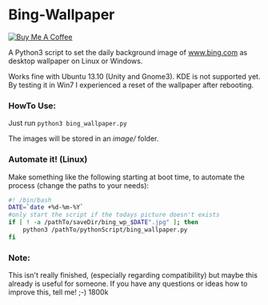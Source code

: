 Bing-Wallpaper
==============

<a href="https://www.buymeacoffee.com/mammuth" target="_blank"><img src="https://bmc-cdn.nyc3.digitaloceanspaces.com/BMC-button-images/custom_images/orange_img.png" alt="Buy Me A Coffee" style="height: auto !important;width: auto !important;" ></a>

A Python3 script to set the daily background image of www.bing.com as desktop wallpaper on Linux or Windows.

Works fine with Ubuntu 13.10 (Unity and Gnome3).
KDE is not supported yet.
By testing it in Win7 I experienced a reset of the wallpaper after rebooting.


### HowTo Use:

Just run ```python3 bing_wallpaper.py```
 
The images will be stored in an _image/_ folder.


### Automate it! (Linux) 
Make something like the following starting at boot time, to automate the process (change the paths to your needs):

```bash
#! /bin/bash
DATE=`date +%d-%m-%Y`
#only start the script if the todays picture doesn't exists
if [ ! -a /pathTo/saveDir/bing_wp_$DATE".jpg" ]; then
	python3 /pathTo/pythonScript/bing_wallpaper.py
fi
```


### Note:
This isn't really finished, (especially regarding compatibility) but maybe this already is useful for someone.
If you have any questions or ideas how to improve this, tell me! ;-)
1800k
